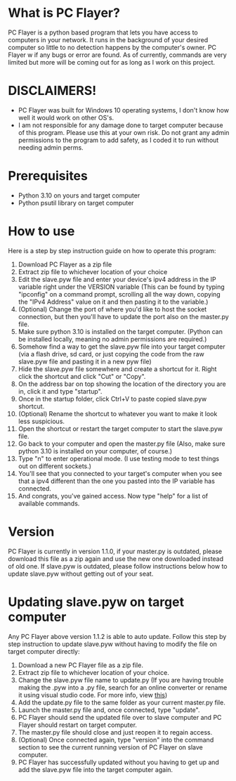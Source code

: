 # What is PC Flayer?
PC Flayer is a python based program that lets you have access to computers in your network. It runs in the background of your desired computer so little to no detection happens by the computer's owner. PC Flayer w if any bugs or error are found. As of currently, commands are very limited but more will be coming out for as long as I work on this project.

# DISCLAIMERS!
* PC Flayer was built for Windows 10 operating systems, I don't know how well it would work on other OS's.
* I am not responsible for any damage done to target computer because of this program. Please use this at your own risk. Do not grant any admin permissions to the program to add safety, as I coded it to run without needing admin perms.

# Prerequisites
* Python 3.10 on yours and target computer
* Python psutil library on target computer

# How to use
Here is a step by step instruction guide on how to operate this program:
1. Download PC Flayer as a zip file
2. Extract zip file to whichever location of your choice
3. Edit the slave.pyw file and enter your device's ipv4 address in the IP variable right under the VERSION variable (This can be found by typing "ipconfig" on a command prompt, scrolling all the way down, copying the "IPv4 Address" value on it and then pasting it to the variable.)
4. (Optional) Change the port of where you'd like to host the socket connection, but then you'll have to update the port also on the master.py file.
5. Make sure python 3.10 is installed on the target computer. (Python can be installed locally, meaning no admin permissions are required.)
6. Somehow find a way to get the slave.pyw file into your target computer (via a flash drive, sd card, or just copying the code from the raw slave.pyw file and pasting it in a new pyw file)
7. Hide the slave.pyw file somewhere and create a shortcut for it. Right click the shortcut and click "Cut" or "Copy".
8. On the address bar on top showing the location of the directory you are in, click it and type "startup".
9. Once in the startup folder, click Ctrl+V to paste copied slave.pyw shortcut.
10. (Optional) Rename the shortcut to whatever you want to make it look less suspicious.
11. Open the shortcut or restart the target computer to start the slave.pyw file.
12. Go back to your computer and open the master.py file (Also, make sure python 3.10 is installed on your computer, of course.)
13. Type "n" to enter operational mode. (I use testing mode to test things out on different sockets.)
14. You'll see that you connected to your target's computer when you see that a ipv4 different than the one you pasted into the IP variable has connected.
15. And congrats, you've gained access. Now type "help" for a list of available commands.

# Version
PC Flayer is currently in version 1.1.0, if your master.py is outdated, please download this file as a zip again and use the new one downloaded instead of old one. If slave.pyw is outdated, please follow instructions below how to update slave.pyw without getting out of your seat.

# Updating slave.pyw on target computer
Any PC Flayer above version 1.1.2 is able to auto update. Follow this step by step instruction to update slave.pyw without having to modify the file on target computer directly:
1. Download a new PC Flayer file as a zip file.
2. Extract zip file to whichever location of your choice.
3. Change the slave.pyw file name to update.py (If you are having trouble making the .pyw into a .py file, search for an online converter or rename it using visual studio code. For more info, view [this](https://stackoverflow.com/questions/31682903/how-can-i-change-a-py-file-to-pyw))
4. Add the update.py file to the same folder as your current master.py file.
5. Launch the master.py file and, once connected, type "update".
6. PC Flayer should send the updated file over to slave computer and PC Flayer should restart on target computer.
7. The master.py file should close and just reopen it to regain access.
8. (Optional) Once connected again, type "version" into the command section to see the current running version of PC Flayer on slave computer.
9. PC Flayer has successfully updated without you having to get up and add the slave.pyw file into the target computer again.
